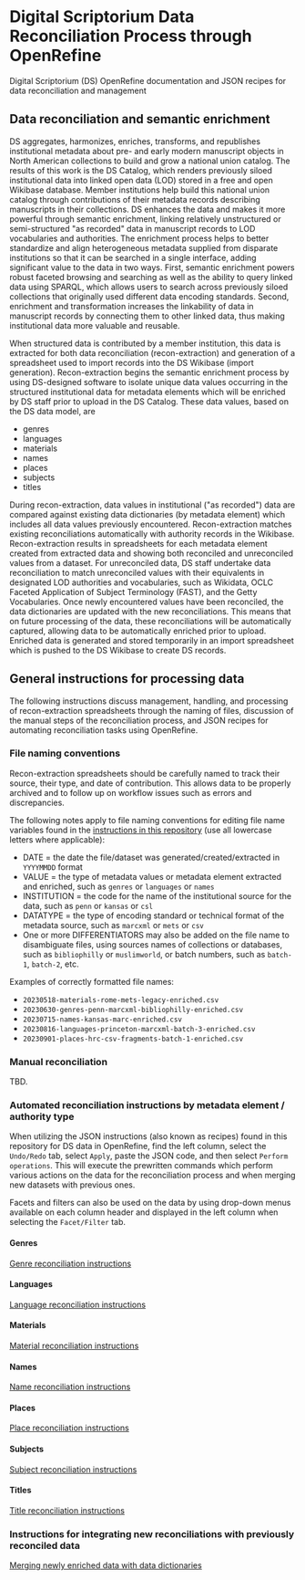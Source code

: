 # Digital Scriptorium Data Reconciliation Process through OpenRefine

Digital Scriptorium (DS) OpenRefine documentation and JSON recipes for data reconciliation and management

## Data reconciliation and semantic enrichment

DS aggregates, harmonizes, enriches, transforms, and republishes institutional metadata about pre- and early modern manuscript objects in North American collections to build and grow a national union catalog. The results of this work is the DS Catalog, which renders previously siloed institutional data into linked open data (LOD) stored in a free and open Wikibase database. Member institutions help build this national union catalog through contributions of their metadata records describing manuscripts in their collections. DS enhances the data and makes it more powerful through semantic enrichment, linking relatively unstructured or semi-structured "as recorded" data in manuscript records to LOD vocabularies and authorities. The enrichment process helps to better standardize and align heterogeneous metadata supplied from disparate institutions so that it can be searched in a single interface, adding significant value to the data in two ways. First, semantic enrichment powers robust faceted browsing and searching as well as the ability to query linked data using SPARQL, which allows users to search across previously siloed collections that originally used different data encoding standards. Second, enrichment and transformation increases the linkability of data in manuscript records by connecting them to other linked data, thus making institutional data more valuable and reusable.

When structured data is contributed by a member institution, this data is extracted for both data reconciliation (recon-extraction) and generation of a spreadsheet used to import records into the DS Wikibase (import generation). Recon-extraction begins the semantic enrichment process by using DS-designed software to isolate unique data values occurring in the structured institutional data for metadata elements which will be enriched by DS staff prior to upload in the DS Catalog. These data values, based on the DS data model, are
- genres
- languages
- materials
- names
- places
- subjects
- titles

During recon-extraction, data values in institutional ("as recorded") data are compared against existing data dictionaries (by metadata element) which includes all data values previously encountered. Recon-extraction matches existing reconciliations automatically with authority records in the Wikibase. Recon-extraction results in spreadsheets for each metadata element created from extracted data and showing both reconciled and unreconciled values from a dataset. For unreconciled data, DS staff undertake data reconciliation to match unreconciled values with their equivalents in designated LOD authorities and vocabularies, such as Wikidata, OCLC Faceted Application of Subject Terminology (FAST), and the Getty Vocabularies. Once newly encountered values have been reconciled, the data dictionaries are updated with the new reconciliations. This means that on future processing of the data, these reconciliations will be automatically captured, allowing data to be automatically enriched prior to upload. Enriched data is generated and stored temporarily in an import spreadsheet which is pushed to the DS Wikibase to create DS records.

## General instructions for processing data

The following instructions discuss management, handling, and processing of recon-extraction spreadsheets through the naming of files, discussion of the manual steps of the reconciliation process, and JSON recipes for automating reconciliation tasks using OpenRefine.

### File naming conventions

Recon-extraction spreadsheets should be carefully named to track their source, their type, and date of contribution. This allows data to be properly archived and to follow up on workflow issues such as errors and discrepancies.

The following notes apply to file naming conventions for editing file name variables found in the [instructions in this repository](/instructions/) (use all lowercase letters where applicable):
- DATE = the date the file/dataset was generated/created/extracted in `YYYYMMDD` format
- VALUE = the type of metadata values or metadata element extracted and enriched, such as `genres` or `languages` or `names` 
- INSTITUTION = the code for the name of the institutional source for the data, such as `penn` or `kansas` or `csl`
- DATATYPE = the type of encoding standard or technical format of the metadata source, such as `marcxml` or `mets` or `csv`
- One or more DIFFERENTIATORS may also be added on the file name to disambiguate files, using sources names of collections or databases, such as `bibliophilly` or `muslimworld`, or batch numbers, such as `batch-1`, `batch-2`, etc.

Examples of correctly formatted file names:
- `20230518-materials-rome-mets-legacy-enriched.csv`
- `20230630-genres-penn-marcxml-bibliophilly-enriched.csv`
- `20230715-names-kansas-marc-enriched.csv`
- `20230816-languages-princeton-marcxml-batch-3-enriched.csv`
- `20230901-places-hrc-csv-fragments-batch-1-enriched.csv`

### Manual reconciliation

TBD.

### Automated reconciliation instructions by metadata element / authority type

When utilizing the JSON instructions (also known as recipes) found in this repository for DS data in OpenRefine, find the left column, select the `Undo/Redo` tab, select `Apply`, paste the JSON code, and then select `Perform operations`. This will execute the prewritten commands which perform various actions on the data for the reconciliation process and when merging new datasets with previous ones.

Facets and filters can also be used on the data by using drop-down menus available on each column header and displayed in the left column when selecting the `Facet/Filter` tab.

#### Genres

[Genre reconciliation instructions](/instructions/genres.md)

#### Languages

[Language reconciliation instructions](/instructions/languages.md)

#### Materials

[Material reconciliation instructions](/instructions/materials.md)

#### Names

[Name reconciliation instructions](/instructions/names.md)

#### Places

[Place reconciliation instructions](/instructions/places.md)

#### Subjects

[Subject reconciliation instructions](/instructions/subjects.md)

#### Titles

[Title reconciliation instructions](instructions/titles.md)

### Instructions for integrating new reconciliations with previously reconciled data

[Merging newly enriched data with data dictionaries](instructions/merge-new-data.md)
